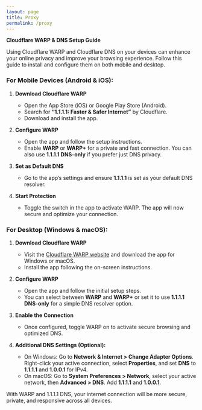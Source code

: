 ```yaml
---
layout: page
title: Proxy
permalink: /proxy
---
```


**Cloudflare WARP & DNS Setup Guide**

Using Cloudflare WARP and Cloudflare DNS on your devices can enhance your online privacy and improve your browsing experience. Follow this guide to install and configure them on both mobile and desktop.



### **For Mobile Devices (Android & iOS):**

1. **Download Cloudflare WARP**  
   - Open the App Store (iOS) or Google Play Store (Android).
   - Search for **“1.1.1.1: Faster & Safer Internet”** by Cloudflare.
   - Download and install the app.

2. **Configure WARP**  
   - Open the app and follow the setup instructions.
   - Enable **WARP** or **WARP+** for a private and fast connection. You can also use **1.1.1.1 DNS-only** if you prefer just DNS privacy.

3. **Set as Default DNS**  
   - Go to the app’s settings and ensure **1.1.1.1** is set as your default DNS resolver.

4. **Start Protection**  
   - Toggle the switch in the app to activate WARP. The app will now secure and optimize your connection.


### **For Desktop (Windows & macOS):**

1. **Download Cloudflare WARP**  
   - Visit the [Cloudflare WARP website](https://1.1.1.1/) and download the app for Windows or macOS.
   - Install the app following the on-screen instructions.

2. **Configure WARP**  
   - Open the app and follow the initial setup steps.
   - You can select between **WARP** and **WARP+** or set it to use **1.1.1.1 DNS-only** for a simple DNS resolver option.

3. **Enable the Connection**  
   - Once configured, toggle WARP on to activate secure browsing and optimized DNS.

4. **Additional DNS Settings (Optional):**  
   - On Windows: Go to **Network & Internet > Change Adapter Options**. Right-click your active connection, select **Properties**, and set **DNS** to **1.1.1.1** and **1.0.0.1** for IPv4.
   - On macOS: Go to **System Preferences > Network**, select your active network, then **Advanced > DNS**. Add **1.1.1.1** and **1.0.0.1**.

With WARP and 1.1.1.1 DNS, your internet connection will be more secure, private, and responsive across all devices.